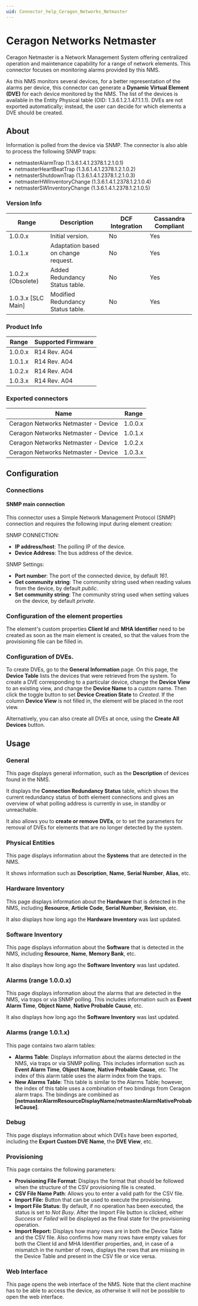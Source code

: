 ```yaml
---
uid: Connector_help_Ceragon_Networks_Netmaster
---
```


# Ceragon Networks Netmaster

Ceragon Netmaster is a Network Management System offering centralized operation and maintenance capability for a range of network elements. This connector focuses on monitoring alarms provided by this NMS.

As this NMS monitors several devices, for a better representation of the alarms per device, this connector can generate a **Dynamic Virtual Element (DVE)** for each device monitored by the NMS. The list of the devices is available in the Entity Physical table (OID: 1.3.6.1.2.1.47.1.1.1). DVEs are not exported automatically; instead, the user can decide for which elements a DVE should be created.

## About

Information is polled from the device via SNMP. The connector is also able to process the following SNMP traps:

- netmasterAlarmTrap (1.3.6.1.4.1.2378.1.2.1.0.1)
- netmasterHeartBeatTrap (1.3.6.1.4.1.2378.1.2.1.0.2)
- netmasterShutdownTrap (1.3.6.1.4.1.2378.1.2.1.0.3)
- netmasterHWInventoryChange (1.3.6.1.4.1.2378.1.2.1.0.4)
- netmasterSWInventoryChange (1.3.6.1.4.1.2378.1.2.1.0.5)

### Version Info

| **Range**            | **Description**                     | **DCF Integration** | **Cassandra Compliant** |
|----------------------|-------------------------------------|---------------------|-------------------------|
| 1.0.0.x              | Initial version.                    | No                  | Yes                     |
| 1.0.1.x              | Adaptation based on change request. | No                  | Yes                     |
| 1.0.2.x (Obsolete)   | Added Redundancy Status table.      | No                  | Yes                     |
| 1.0.3.x \[SLC Main\] | Modified Redundancy Status table.   | No                  | Yes                     |

### Product Info

| **Range** | **Supported Firmware** |
|-----------|------------------------|
| 1.0.0.x   | R14 Rev. A04           |
| 1.0.1.x   | R14 Rev. A04           |
| 1.0.2.x   | R14 Rev. A04           |
| 1.0.3.x   | R14 Rev. A04           |

### Exported connectors

| **Name**                            | **Range** |
|-------------------------------------|-----------|
| Ceragon Networks Netmaster - Device | 1.0.0.x   |
| Ceragon Networks Netmaster - Device | 1.0.1.x   |
| Ceragon Networks Netmaster - Device | 1.0.2.x   |
| Ceragon Networks Netmaster - Device | 1.0.3.x   |

## Configuration

### Connections

#### SNMP main connection

This connector uses a Simple Network Management Protocol (SNMP) connection and requires the following input during element creation:

SNMP CONNECTION:

- **IP address/host**: The polling IP of the device.
- **Device Address**: The bus address of the device.

SNMP Settings:

- **Port number**: The port of the connected device, by default *161*.
- **Get community string**: The community string used when reading values from the device, by default *public*.
- **Set community string**: The community string used when setting values on the device, by default *private*.

### Configuration of the element properties

The element's custom properties **Client Id** and **MHA Identifier** need to be created as soon as the main element is created, so that the values from the provisioning file can be filled in.

### Configuration of DVEs.

To create DVEs, go to the **General Information** page. On this page, the **Device Table** lists the devices that were retrieved from the system. To create a DVE corresponding to a particular device, change the **Device View** to an existing view, and change the **Device Name** to a custom name. Then click the toggle button to set **Device Creation State** to *Created*. If the column **Device View** is not filled in, the element will be placed in the root view.

Alternatively, you can also create all DVEs at once, using the **Create All Devices** button.

## Usage

### General

This page displays general information, such as the **Description** of devices found in the NMS.

It displays the **Connection Redundancy Status** table, which shows the current redundancy status of both element connections and gives an overview of what polling address is currently in use, in standby or unreachable.

It also allows you to **create or remove** **DVEs**, or to set the parameters for removal of DVEs for elements that are no longer detected by the system.

### Physical Entities

This page displays information about the **Systems** that are detected in the NMS.

It shows information such as **Description**, **Name**, **Serial Number**, **Alias**, etc.

### Hardware Inventory

This page displays information about the **Hardware** that is detected in the NMS, including **Resource**, **Article Code**, **Serial Number**, **Revision**, etc.

It also displays how long ago the **Hardware Inventory** was last updated.

### Software Inventory

This page displays information about the **Software** that is detected in the NMS, including **Resource**, **Name**, **Memory Bank**, etc.

It also displays how long ago the **Software Inventory** was last updated.

### Alarms (range 1.0.0.x)

This page displays information about the alarms that are detected in the NMS, via traps or via SNMP polling. This includes information such as **Event Alarm Time**, **Object Name**, **Native Probable** **Cause**, etc.

It also displays how long ago the **Software Inventory** was last updated.

### Alarms (range 1.0.1.x)

This page contains two alarm tables:

- **Alarms Table**: Displays information about the alarms detected in the NMS, via traps or via SNMP polling. This includes information such as **Event Alarm Time**, **Object Name**, **Native Probable** **Cause**, etc. The index of this alarm table uses the alarm index from the traps.
- **New Alarms Table**: This table is similar to the Alarms Table; however, the index of this table uses a combination of two bindings from Ceragon alarm traps. The bindings are combined as **\[netmasterAlarmResourceDisplayName/netmasterAlarmNativeProbableCause\]**.

### Debug

This page displays information about which DVEs have been exported, including the **Export Custom DVE Name**, the **DVE View**, etc.

### Provisioning

This page contains the following parameters:

- **Provisioning File Format**: Displays the format that should be followed when the structure of the CSV provisioning file is created.
- **CSV File Name Path**: Allows you to enter a valid path for the CSV file.
- **Import File:** Button that can be used to execute the provisioning.
- **Import File Status**: By default, if no operation has been executed, the status is set to *Not Busy*. After the Import File button is clicked, either *Success* or *Failed* will be displayed as the final state for the provisioning operation.
- **Import Report:** Displays how many rows are in both the Device Table and the CSV file. Also confirms how many rows have empty values for both the Client Id and MHA Identifier properties, and, in case of a mismatch in the number of rows, displays the rows that are missing in the Device Table and present in the CSV file or vice versa.

### Web Interface

This page opens the web interface of the NMS. Note that the client machine has to be able to access the device, as otherwise it will not be possible to open the web interface.
